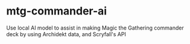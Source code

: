 # mtg-commander-ai
Use local AI model to assist in making Magic the Gathering commander deck by using Archidekt data, and Scryfall's API
